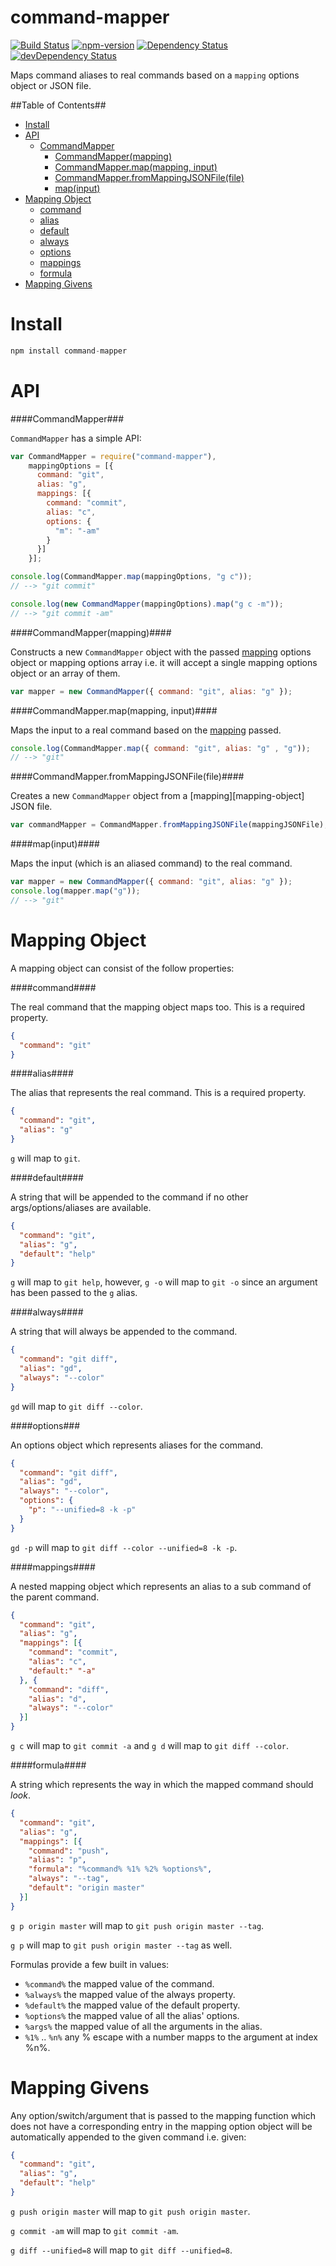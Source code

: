 command-mapper
==============

[![Build Status](https://travis-ci.org/RickEyre/command-mapper.svg?branch=master)](https://travis-ci.org/RickEyre/command-mapper) [![npm-version](http://img.shields.io/npm/v/command-mapper.svg)](https://www.npmjs.org/package/command-mapper) [![Dependency Status](https://david-dm.org/RickEyre/command-mapper.svg?theme=shields.io)](https://david-dm.org/RickEyre/command-mapper) [![devDependency Status](https://david-dm.org/RickEyre/command-mapper/dev-status.svg?theme=shields.io)](https://david-dm.org/RickEyre/command-mapper#info=devDependencies)

Maps command aliases to real commands based on a `mapping` options object or JSON file.

##Table of Contents##

- [Install](#install)
- [API](#api)
  - [CommandMapper](#commandmapper)
    - [CommandMapper(mapping)](#commandmappermapping)
    - [CommandMapper.map(mapping, input)](#commandmappermapmapping-input)
    - [CommandMapper.fromMappingJSONFile(file)](#commandmapperfrommappingjsonfilefile)
    - [map(input)](#mapinput)
- [Mapping Object](#mapping-object)
  - [command](#command)
  - [alias](#alias)
  - [default](#default)
  - [always](#always)
  - [options](#options)
  - [mappings](#mappings)
  - [formula](#formula)
- [Mapping Givens](#mapping-givens)

Install
=======

```js
npm install command-mapper
```

API
===

####CommandMapper###

`CommandMapper` has a simple API:

```js
var CommandMapper = require("command-mapper"),
    mappingOptions = [{
      command: "git",
      alias: "g",
      mappings: [{
        command: "commit",
        alias: "c",
        options: {
          "m": "-am"
        }
      }]
    }];

console.log(CommandMapper.map(mappingOptions, "g c"));
// --> "git commit"

console.log(new CommandMapper(mappingOptions).map("g c -m"));
// --> "git commit -am"
```

####CommandMapper(mapping)####

Constructs a new `CommandMapper` object with the passed [mapping](#mapping-object)
options object or mapping options array i.e. it will accept a single mapping
options object or an array of them.

```js
var mapper = new CommandMapper({ command: "git", alias: "g" });
```

####CommandMapper.map(mapping, input)####

Maps the input to a real command based on the [mapping](#mapping-object) passed.

```js
console.log(CommandMapper.map({ command: "git", alias: "g" , "g"));
// --> "git"
```

####CommandMapper.fromMappingJSONFile(file)####

Creates a new `CommandMapper` object from a [mapping][mapping-object] JSON file.

```js
var commandMapper = CommandMapper.fromMappingJSONFile(mappingJSONFile);
```

####map(input)####

Maps the input (which is an aliased command) to the real command.

```js
var mapper = new CommandMapper({ command: "git", alias: "g" });
console.log(mapper.map("g"));
// --> "git"
```

Mapping Object
==============

A mapping object can consist of the follow properties:

####command####

The real command that the mapping object maps too. This is a required property.

```json
{
  "command": "git"
}
```

####alias####

The alias that represents the real command. This is a required property. 

```json
{
  "command": "git",
  "alias": "g"
}
```

`g` will map to `git`.

####default####

A string that will be appended to the command if no other args/options/aliases
are available.

```json
{
  "command": "git",
  "alias": "g",
  "default": "help"
}
```

`g` will map to `git help`, however, `g -o` will map to `git -o` since an
argument has been passed to the `g` alias.

####always####

A string that will always be appended to the command.

```json
{
  "command": "git diff",
  "alias": "gd",
  "always": "--color"
}
```

`gd` will map to `git diff --color`.

####options###

An options object which represents aliases for the command.

```json
{
  "command": "git diff",
  "alias": "gd",
  "always": "--color",
  "options": {
    "p": "--unified=8 -k -p"
  }
}
```

`gd -p` will map to `git diff --color --unified=8 -k -p`.

####mappings####

A nested mapping object which represents an alias to a sub command of the parent
command.

```json
{
  "command": "git",
  "alias": "g",
  "mappings": [{
    "command": "commit",
    "alias": "c",
    "default:" "-a"
  }, {
    "command": "diff",
    "alias": "d",
    "always": "--color"
  }]
}
```

`g c` will map to `git commit -a` and `g d` will map to `git diff --color`.

####formula####

A string which represents the way in which the mapped command should *look*.

```json
{
  "command": "git",
  "alias": "g",
  "mappings": [{
    "command": "push",
    "alias": "p",
    "formula": "%command% %1% %2% %options%",
    "always": "--tag",
    "default": "origin master"
  }]
}
```

`g p origin master` will map to `git push origin master --tag`.

`g p` will map to `git push origin master --tag` as well.

Formulas provide a few built in values:

- `%command%` the mapped value of the command.
- `%always%` the mapped value of the always property.
- `%default%` the mapped value of the default property.
- `%options%` the mapped value of all the alias' options.
- `%args%` the mapped value of all the arguments in the alias.
- `%1%` .. `%n%` any % escape with a number mapps to the argument at index %n%.

Mapping Givens
==============

Any option/switch/argument that is passed to the mapping function which does
not have a corresponding entry in the mapping option object will be automatically
appended to the given command i.e. given:

```json
{
  "command": "git",
  "alias": "g",
  "default": "help"
}
```

`g push origin master` will map to `git push origin master`.

`g commit -am` will map to `git commit -am`.

`g diff --unified=8` will map to `git diff --unified=8`.

